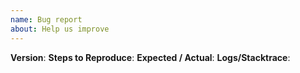 ```yaml
---
name: Bug report
about: Help us improve
---
```

**Version**:
**Steps to Reproduce**:
**Expected / Actual**:
**Logs/Stacktrace**: